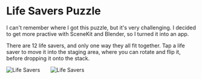 # Life Savers Puzzle

I can't remember where I got this puzzle, but it's very challenging.  I decided to get more
practive with SceneKit and Blender, so I turned it into an app.

There are 12 life savers, and only one way they all fit together.  Tap a life saver to move it
into the staging area, where you can rotate and flip it, before dropping it onto the stack.

![Life Savers](https://github.com/InvaderZim62/LifeSavers/assets/34785252/dcc58e3e-4f18-454b-ba3b-1096db3207b0)
&nbsp;&nbsp;&nbsp;&nbsp;&nbsp;
![Life Savers](https://github.com/InvaderZim62/LifeSavers/assets/34785252/1c71ebdc-a3e5-4d73-bdd0-2454669019a0)
